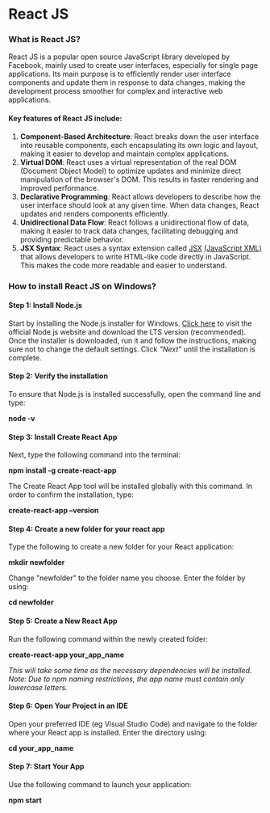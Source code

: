 # React JS

### What is React JS?

React JS is a popular open source JavaScript library developed by Facebook, mainly used to create user interfaces, especially for single page applications. Its main purpose is to efficiently render user interface components and update them in response to data changes, making the development process smoother for complex and interactive web applications.

#### Key features of React JS include:

1. **Component-Based Architecture**: React breaks down the user interface into reusable components, each encapsulating its own logic and layout, making it easier to develop and maintain complex applications.
2. **Virtual DOM**: React uses a virtual representation of the real DOM (Document Object Model) to optimize updates and minimize direct manipulation of the browser's DOM. This results in faster rendering and improved performance.
3. **Declarative Programming**: React allows developers to describe how the user interface should look at any given time. When data changes, React updates and renders components efficiently.
4. **Unidirectional Data Flow**: React follows a unidirectional flow of data, making it easier to track data changes, facilitating debugging and providing predictable behavior.
5. **JSX Syntax**: React uses a syntax extension called [JSX](https://developer.mozilla.org/en-US/docs/Web/XML/Parsing_and_serializing_XML) [(JavaScript XML)](https://developer.mozilla.org/en-US/docs/Web/XML/Parsing_and_serializing_XML) that allows developers to write HTML-like code directly in JavaScript. This makes the code more readable and easier to understand.

### How to install React JS on Windows?

#### Step 1: Install Node.js

Start by installing the Node.js installer for Windows. [Click here](https://nodejs.org/en) to visit the official Node.js website and download the LTS version (recommended). Once the installer is downloaded, run it and follow the instructions, making sure not to change the default settings. Click *"Next"* until the installation is complete.


#### Step 2: Verify the installation

To ensure that Node.js is installed successfully, open the command line and type:

**node -v**


#### Step 3: Install Create React App

Next, type the following command into the terminal:

**npm install -g create-react-app**

The Create React App tool will be installed globally with this command. In order to confirm the installation, type:

**create-react-app –version**


#### Step 4: Create a new folder for your react app

Type the following to create a new folder for your React application:

**mkdir newfolder**

Change "newfolder" to the folder name you choose. Enter the folder by using:

**cd newfolder**


#### Step 5: Create a New React App

Run the following command within the newly created folder:

**create-react-app your_app_name**

*This will take some time as the necessary dependencies will be installed. Note: Due to npm naming restrictions, the app name must contain only lowercase letters.*


#### Step 6: Open Your Project in an IDE

Open your preferred IDE (eg Visual Studio Code) and navigate to the folder where your React app is installed. Enter the directory using:

**cd your_app_name**


#### Step 7: Start Your App

Use the following command to launch your application:

**npm start**